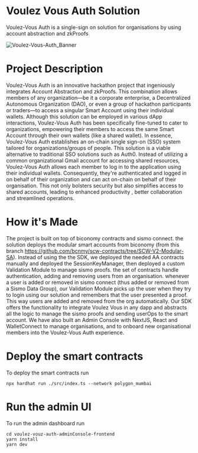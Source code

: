 # Voulez Vous Auth Solution

Voulez-Vous Auth is a single-sign on solution for organisations by using account abstraction and zkProofs

![Voulez-Vous-Auth_Banner](https://github.com/AmineAfia/aaa/assets/9674012/2747b513-b0e3-4f6d-b59f-174b94bff05a)

# Project Description
Voulez-Vous Auth is an innovative hackathon project that ingeniously integrates Account Abstraction and zkProofs. This combination allows members of any organization—be it a corporate enterprise, a Decentralized Autonomous Organization (DAO), or even a group of hackathon participants or traders—to access a singular Smart Account using their individual wallets. Although this solution can be employed in various dApp interactions, Voulez-Vous Auth has been specifically fine-tuned to cater to organizations, empowering their members to access the same Smart Account through their own wallets (like a shared wallet). In essence, Voulez-Vous Auth establishes an on-chain single sign-on (SSO) system tailored for organizations/groups of people. This solution is a viable alternative to traditional SSO solutions such as Auth0. Instead of utilizing a common organizational Gmail account for accessing shared resources, Voulez-Vous Auth allows each member to log in to the application using their individual wallets. Consequently, they're authenticated and logged in on behalf of their organization and can act on-chain on behalf of their organisation. This not only bolsters security but also simplifies access to shared accounts, leading to enhanced productivity , better collaboration and streamlined operations.

# How it's Made
The project is built on top of biconomy contracts and sismo connect. the solution deploys the modular smart accounts from biconomy (from this branch https://github.com/bcnmy/scw-contracts/tree/SCW-V2-Modular-SA). Instead of using the the SDK, we deployed the needed AA contracts manually and deployed the SessionKeyManager, then deployed a custom Validation Module to manage sismo proofs. the set of contracts handle authentication, adding and removing users from an organisation. whenever a user is added or removed in sismo connect (thus added or removed from a Sismo Data Group), our Validation Module picks up the user when they try to login using our solution and remembers that the user presented a proof. This way users are added and removed from the org automatically. Our SDK offers the functionality to integrate Voulez Vous in any dapp and abstracts all the logic to manage the sismo proofs and sending userOps to the smart account. We have also built an Admin Console with NextJS, React and WalletConnect to manage organisations, and to onboard new organisational members into the Voulez-Vous Auth experience.

# Deploy the smart contracts
To deploy the smart contracts run
```
npx hardhat run ./src/index.ts --network polygon_mumbai
```

# Run the admin UI
To run the admin dashboard run
```
cd voulez-vouz-auth-adminConsole-frontend
yarn install
yarn dev
```
